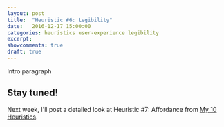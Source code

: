 ```yaml
---
layout: post
title:  "Heuristic #6: Legibility"
date:   2016-12-17 15:00:00
categories: heuristics user-experience legibility
excerpt:
showcomments: true
draft: true
---
```


Intro paragraph

## Stay tuned!

Next week, I'll post a detailed look at Heuristic #7: Affordance from [My 10 Heuristics](/heuristics/user-experience/2016/10/07/heuristics-overview.html).

